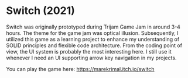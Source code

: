 # Switch (2021)

Switch was originally prototyped during Trijam Game Jam in around 3-4 hours. The theme for the game jam was optical illusion. Subsequently, I utilized this game as a learning project to enhance my understanding of SOLID principles and flexible code architecture. From the coding point of view, the UI system is probably the most interesting here. I still use it whenever I need an UI supporting arrow key navigation in my projects.

You can play the game here: https://marekrimal.itch.io/switch
